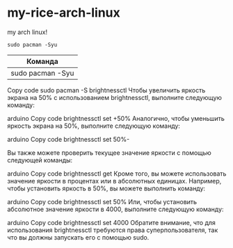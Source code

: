 # my-rice-arch-linux
my arch linux!







`sudo pacman -Syu`

| Команда |
| ------- |
| sudo pacman -Syu |


Copy code
sudo pacman -S brightnessctl
Чтобы увеличить яркость экрана на 50% с использованием brightnessctl, выполните следующую команду:

arduino
Copy code
brightnessctl set +50%
Аналогично, чтобы уменьшить яркость экрана на 50%, выполните следующую команду:

arduino
Copy code
brightnessctl set 50%-

Вы также можете проверить текущее значение яркости с помощью следующей команды:

arduino
Copy code
brightnessctl get
Кроме того, вы можете использовать значение яркости в процентах или в абсолютных единицах. Например, чтобы установить яркость в 50%, вы можете выполнить команду:

arduino
Copy code
brightnessctl set 50%
Или, чтобы установить абсолютное значение яркости в 4000, выполните следующую команду:

arduino
Copy code
brightnessctl set 4000
Обратите внимание, что для использования brightnessctl требуются права суперпользователя, так что вы должны запускать его с помощью sudo.
